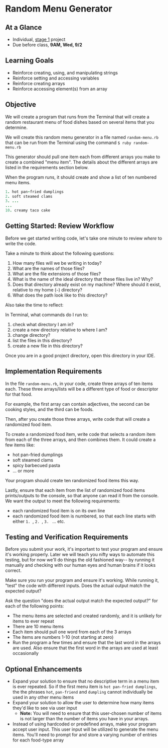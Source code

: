 # Random Menu Generator

## At a Glance

- Individual, [stage 1](https://github.com/Ada-Developers-Academy/pedagogy/blob/master/classroom/rule-of-three.md#stage-1) project
- Due before class, **9AM, Wed, 9/2**

## Learning Goals

- Reinforce creating, using, and manipulating strings
- Reinforce setting and accessing variables
- Reinforce creating arrays
- Reinforce accessing element(s) from an array

## Objective

We will create a program that runs from the Terminal that will create a random restaurant menu of food dishes based on several items that you determine.

We will create this random menu generator in a file named `random-menu.rb` that can be run from the Terminal using the command `$ ruby random-menu.rb`

This generator should pull one item each from different arrays you make to create a combined "menu item". The details about the different arrays are listed in the requirements section below.

When the program runs, it should create and show a list of ten numbered menu items.
```ruby
1. hot pan-fried dumplings
2. soft steamed clams
3. ...
...
10. creamy taco cake
```

## Getting Started: Review Workflow

Before we get started writing code, let's take one minute to review _where_ to write the code.

Take a minute to think about the following questions:

1. How many files will we be writing in today?
1. What are the names of those files?
1. What are the file extensions of those files?
1. What is the name of the ideal directory that these files live in? Why?
1. Does that directory already exist on my machine? Where should it exist, relative to my home (`~`) directory?
1. What does the path look like to this directory?

Also take the time to reflect:

In Terminal, what commands do I run to:
1. check what directory I am in?
1. create a new directory relative to where I am?
1. change directory?
1. list the files in this directory?
1. create a new file in this directory?

Once you are in a good project directory, open this directory in your IDE.

## Implementation Requirements

In the file `random-menu.rb`, in your code, create three arrays of ten items each. These three arrays/lists will be a different type of food or descriptor for that food.

For example, the first array can contain adjectives, the second can be cooking styles, and the third can be foods.

Then, after you create those three arrays, write code that will create a randomized food item.

To create a randomized food item, write code that selects a random item from each of the three arrays, and then combines them. It could create a few items like:

  - hot pan-fried dumplings
  - soft steamed clams
  - spicy barbecued pasta
  - ... or more

Your program should create ten randomized food items this way.

Lastly, ensure that each item from the list of randomized food items prints/outputs to the console, so that anyone can read it from the console. We want the output to meet the following requirements:

- each randomized food item is on its own line
- each randomized food item is numbered, so that each line starts with either `1. `, `2. `, `3. ` ... etc.

## Testing and Verification Requirements

Before you submit your work, it's important to test your program and ensure it's working properly.  Later we will teach you nifty ways to automate this testing, but for now we'll do things the old fashioned way-- by running it manually and checking with our human eyes and human brains if it looks correct.

Make sure you run your program and ensure it's working. While running it, "test" the code with different inputs. Does the actual output match the expected output?

Ask the question "does the actual output match the expected output?" for each of the following points:

*  The menu items are selected and created randomly, and it is unlikely for items to ever repeat
*  There are 10 menu items
*  Each item should pull one word from each of the 3 arrays
*  The items are numbers 1-10 (not starting at zero)
*  Run the program a few times and ensure that the last word in the arrays are used.  Also ensure that the first word in the arrays are used at least occasionally

## Optional Enhancements

- Expand your solution to ensure that no descriptive term in a menu item is ever repeated. So if the first menu item is `hot pan-fried dumplings`, the the phrases `hot`, `pan-friend` and `dumpling` cannot individually be used in any other menu items
- Expand your solution to allow the user to determine how many items they'd like to see via user input
  - __Note:__ You will need to ensure that this user-chosen number of items is not larger than the number of items you have in your arrays.
- Instead of using hardcoded or predefined arrays, make your program accept user input. This user input will be utilized to generate the menu items. You'll need to prompt for and store a varying number of entries for each food-type array
